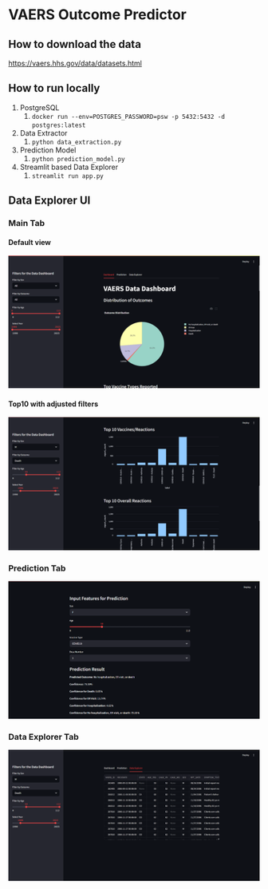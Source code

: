 # VAERS Outcome Predictor

## How to download the data
https://vaers.hhs.gov/data/datasets.html

## How to run locally
1. PostgreSQL
   1. ```docker run --env=POSTGRES_PASSWORD=psw -p 5432:5432 -d postgres:latest```
2. Data Extractor
   1. ```python data_extraction.py```
3. Prediction Model
   1. ```python prediction_model.py```
4. Streamlit based Data Explorer
   1. ```streamlit run app.py```

## Data Explorer UI
### Main Tab
#### Default view
![main_tab.png](docs/main_tab.png)
#### Top10 with adjusted filters
![main_tab_top10.png](docs/main_tab_top10.png)

### Prediction Tab
![prediction_tab.png](docs/prediction_tab.png)

### Data Explorer Tab
![data_explorer.png](docs/data_explorer.png)
